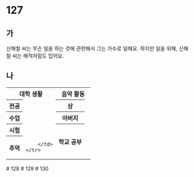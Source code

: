 # 127
## 가
신해철 씨는 무슨 일을 하는 것에 관련해서 그는 가수로 일해요. 하지만 일을 위해, 신해철 씨는 해적처럼도 입어요.
## 나
<table>
	<tr>
		<th colspan="3">대학 생활</th>
		<th colspan="3">음악 활동</th>
	</tr>
	<tr>
		<th>전공</th>
		<td colspan="2"></td>
		<th>상</th>
		<td colspan="2"></td>
	</tr>
	<tr>
		<th>수업</th>
		<td colspan="2"></td>
		<th>아버지</th>
		<td colspan="2"></td>
	</tr>
	<tr>
		<th>시험</th>
		<td colspan="2"></td>
		<th rowspan="2">학교 공부</th>
		<td colspan="2" rowspan="2"></td>
	</tr>
	<tr>
		<th>추억</th>
		<td colspan="2">
			
		</td>
	</tr>
</table>
# 128
# 129
# 130